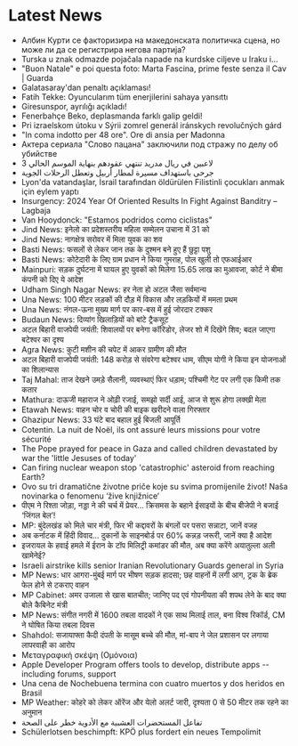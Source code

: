 # Latest News
-  Албин Курти се факторизира на македонската политичка сцена, но може ли да се регистрира негова партија?
-  Turska u znak odmazde pojačala napade na kurdske ciljeve u Iraku i...
-  "Buon Natale" e poi questa foto: Marta Fascina, prime feste senza il Cav | Guarda
-  Galatasaray'dan penaltı açıklaması!
-  Fatih Tekke: Oyuncularım tüm enerjilerini sahaya yansıttı
-  Giresunspor, ayrılığı açıkladı!
-  Fenerbahçe Beko, deplasmanda farklı galip geldi!
-  Pri izraelskom útoku v Sýrii zomrel generál iránskych revolučných gárd
-  "In coma indotto per 48 ore". Ore di ansia per Madonna
-  Актера сериала "Слово пацана" заключили под стражу по делу об убийстве
-  3 لاعبين في ريال مدريد تنتهي عقودهم بنهاية الموسم الحالي
-  جرحى باستهداف مسيرة لمطار أربيل وتعطل الرحلات الجوية
-  Lyon'da vatandaşlar, İsrail tarafından öldürülen Filistinli çocukları anmak için eylem yaptı
-  Insurgency: 2024 Year Of Oriented Results In Fight Against Banditry – Lagbaja
-  Van Hooydonck: "Estamos podridos como ciclistas"
-  Jind News: इनेलो का प्रदेशस्तरीय महिला सम्मेलन उचाना में 31 को
-  Jind News: नागक्षेत्र सरोवर में मिला युवक का शव
-  Basti News: फसलों से लेकर जान तक के दुश्मन बने हुए हैं छुट्टा पशु
-  Basti News: कोटेदारी के लिए ग्राम प्रधान ने किया गुमराह, पोल खुली तो एफआईआर
-  Mainpuri: सड़क दुर्घटना में घायल हुए युवकों को मिलेगा 15.65 लाख का मुआवजा, कोर्ट ने बीमा कंपनी को दिए ये आदेश
-  Udham Singh Nagar News: हर नेता हो अटल जैसा सर्वमान्य
-  Una News: 100 मीटर लड़कों की दौड़ में विकास और लड़कियों में ममता प्रथम
-  Una News: नंगल-ऊना मुख्य मार्ग पर कार-बस में हुई जोरदार टक्कर
-  Budaun News: दिव्यांग खिलाड़ियों को बांटे ट्रैकसूट
-  अटल बिहारी वाजपेयी जयंती: शिवालयों पर बनेगा कॉरिडोर, लेजर शो में दिखेंगे शिव; बदल जाएगा बटेश्वर का दृश्य
-  Agra News: कुटी मशीन की चपेट में आकर ग्रामीण की मौत
-  अटल बिहारी वाजपेयी जयंती: 148 करोड़ से संवरेगा बटेश्वर धाम, सीएम योगी ने किया इन योजनाओं का शिलान्यास
-  Taj Mahal: ताज देखने उमड़े सैलानी, व्यवस्थाएं फिर धड़ाम; पश्चिमी गेट पर लगी एक किमी तक कतार
-  Mathura: दाऊजी महाराज ने ओढ़ी रजाई, समझो सर्दी आई, आज से शुरू होगा लक्खी मेला
-  Etawah News: वाहन चोर व चोरी की बाइक खरीदने वाला गिरफ्तार
-  Ghazipur News: 33 घंटे बाद बहाल हुई बिजली आपूर्ति
-  Cotentin. La nuit de Noël, ils ont assuré leurs missions pour votre sécurité
-  The Pope prayed for peace in Gaza and called children devastated by war the 'little Jesuses of today'
-  Can firing nuclear weapon stop 'catastrophic' asteroid from reaching Earth?
-  Ovo su tri dramatične životne priče koje su svima promijenile život! Naša novinarka o fenomenu ‘žive knjižnice‘
-  पीएम ने रिश्‍ता जोड़ा, नड्डा ने की चर्च में प्रेयर… क्रिसमस के बहाने ईसाइयों के बीच बीजेपी ने बजाई ‘जिंगल बेल’!
-  MP: बुंदेलखंड को मिले चार मंत्री, फिर भी कद्दावरों के बंगलों पर पसरा सन्नाटा, जानें वजह
-  अब कर्नाटक में हिंदी विवाद… दुकानों के साइनबोर्ड पर 60% कन्नड़ जरूरी, जानें क्या है आदेश
-  इजरायल के हवाई हमले में ईरान के टॉप मिलिट्री कमांडर की मौत, अब क्या करेंगे अयातुल्ला अली खामेनेई?
-  Israeli airstrike kills senior Iranian Revolutionary Guards general in Syria
-  MP News: धार आगरा-मुंबई मार्ग पर भीषण सड़क हादसा; छह वाहनों में लगी आग, ट्रक के ब्रेक फेल होने से टकराए वाहन
-  MP Cabinet: अमर उजाला से खास बातचीत; जानिए पद एवं गोपनीयता की शपथ लेने के बाद क्या बोले कैबिनेट मंत्री
-  MP News: संगीत नगरी में 1600 तबला वादकों ने एक साथ मिलाई ताल, बना विश्व रिकॉर्ड, CM ने घोषित किया तबला दिवस
-  Shahdol: सजायाफ्ता कैदी दंपती के मासूम बच्चे की मौत, मां-बाप ने जेल प्रशासन पर लगाया लापरवाही का आरोप
-  Μεταγραφική σκέψη (Ομόνοια)
-  Apple Developer Program offers tools to develop, distribute apps -- including forums, support
-  Una cena de Nochebuena termina con cuatro muertos y dos heridos en Brasil
-  MP Weather: कोहरे को लेकर ऑरेंज और येलो अलर्ट जारी, दृश्यता 0 से 50 मीटर तक रहने का अनुमान
-  تفاعل المستحضرات العشبية مع الأدوية خطر على الصحة
-  Schülerlotsen beschimpft: KPÖ plus fordert ein neues Tempolimit
